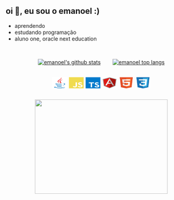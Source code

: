 ## oi 👋, eu sou o emanoel :)
- aprendendo
- estudando programação
- aluno one, oracle next education

<div style="display: inline_block" align="center"><br>
  
  [![emanoel's github stats](https://github-readme-stats.vercel.app/api?username=emanoelcampos&hide=&show_icons=true&theme=dark)](https://github.com/emanoelcampos) &nbsp;&nbsp;&nbsp;&nbsp;&nbsp;&nbsp;
  [![emanoel top langs](https://github-readme-stats.vercel.app/api/top-langs/?username=emanoelcampos&layout=compact&theme=dark)](https://github.com/emanoelcampos)
  
</div>
 
<div style="display: inline_block" align="center"><br>
  
  <img align="center" alt="emanoel-Java" height="30" width="40" src="https://raw.githubusercontent.com/devicons/devicon/1119b9f84c0290e0f0b38982099a2bd027a48bf1/icons/java/java-original.svg">
  <img align="center" alt="emanoel-Js" height="30" width="40" src="https://raw.githubusercontent.com/devicons/devicon/master/icons/javascript/javascript-plain.svg">
  <img align="center" alt="emanoel-Ts" height="30" width="40" src="https://raw.githubusercontent.com/devicons/devicon/master/icons/typescript/typescript-plain.svg">
  <img align="center" alt="emanoel-angular" height="30" width="40" src="https://raw.githubusercontent.com/devicons/devicon/1119b9f84c0290e0f0b38982099a2bd027a48bf1/icons/angularjs/angularjs-original.svg">
  <img align="center" alt="emanoel-HTML" height="30" width="40" src="https://raw.githubusercontent.com/devicons/devicon/master/icons/html5/html5-original.svg">
  <img align="center" alt="emanoel-CSS" height="30" width="40" src="https://raw.githubusercontent.com/devicons/devicon/master/icons/css3/css3-original.svg">
  
</div>

##

<p align="center">
  <img height="249" width="350" src="https://user-images.githubusercontent.com/68448029/188282384-5fa551b7-a670-4600-b8b7-ab72dba05dff.gif" />
</p>
